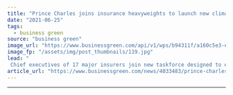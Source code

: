 ```yaml
---
title: "Prince Charles joins insurance heavyweights to launch new climate taskforce"
date: "2021-06-25"
tags: 
  - business green
source: "business green"
image_url: "https://www.businessgreen.com/api/v1/wps/b94311f/a160c5e3-e440-4958-9314-54b09782bb07/9/Prince-Charles-185x114.jpg"
image_fp: "/assets/img/post_thumbnails/119.jpg"
lead: "
 Chief executives of 17 major insurers join new taskforce designed to explore how the insurance sector can accelerate progress towards a zero emission economy ..."
article_url: "https://www.businessgreen.com/news/4033483/prince-charles-joins-insurance-heavyweights-launch-climate-taskforce"
---
```


---
